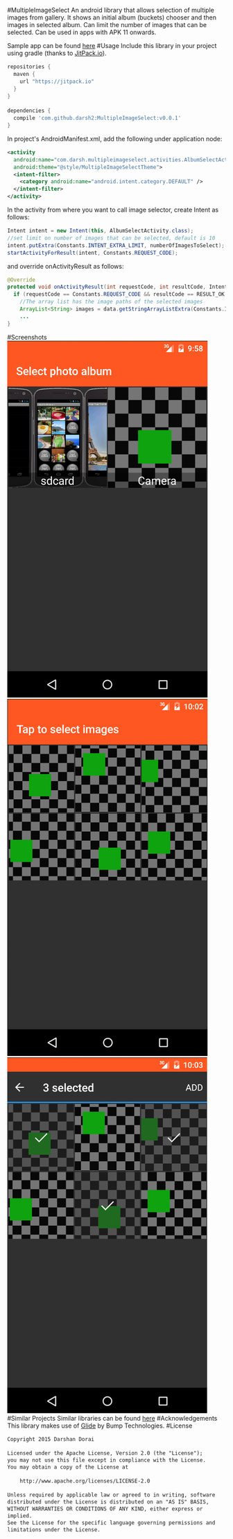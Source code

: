 #MultipleImageSelect
An android library that allows selection of multiple images from gallery. It shows an initial
album (buckets) chooser and then images in selected album. Can limit the number of images that
can be selected. Can be used in apps with APK 11 onwards.

Sample app can be found [here](https://github.com/darsh2/MultipleImageSelect/tree/master/sample) 
#Usage
Include this library in your project using gradle (thanks to [JitPack.io](https://github.com/jitpack-io)).
```gradle
repositories {
  maven {
    url "https://jitpack.io"
  }
}

dependencies {
  compile 'com.github.darsh2:MultipleImageSelect:v0.0.1'
}
```
In project's AndroidManifest.xml, add the following under application node:
```xml
<activity
  android:name="com.darsh.multipleimageselect.activities.AlbumSelectActivity"
  android:theme="@style/MultipleImageSelectTheme">
  <intent-filter>
    <category android:name="android.intent.category.DEFAULT" />
  </intent-filter>
</activity>
```
   In the activity from where you want to call image selector, create Intent as follows:
```java
Intent intent = new Intent(this, AlbumSelectActivity.class);
//set limit on number of images that can be selected, default is 10
intent.putExtra(Constants.INTENT_EXTRA_LIMIT, numberOfImagesToSelect);
startActivityForResult(intent, Constants.REQUEST_CODE);
```
   and override onActivityResult as follows:
```java
@Override
protected void onActivityResult(int requestCode, int resultCode, Intent data) {
  if (requestCode == Constants.REQUEST_CODE && resultCode == RESULT_OK && data != null) {
    //The array list has the image paths of the selected images
    ArrayList<String> images = data.getStringArrayListExtra(Constants.INTENT_EXTRA_IMAGES);
    ...  
}
```
#Screenshots
![Alt text](/screenshots/ss1.png?raw=true)
![Alt text](/screenshots/ss2.png?raw=true)
![Alt text](/screenshots/ss3.png?raw=true)
#Similar Projects
Similar libraries can be found [here](https://android-arsenal.com/tag/157)
#Acknowledgements
This library makes use of [Glide](https://github.com/bumptech/glide) by Bump Technologies.
#License
```license
Copyright 2015 Darshan Dorai

Licensed under the Apache License, Version 2.0 (the "License");
you may not use this file except in compliance with the License.
You may obtain a copy of the License at

    http://www.apache.org/licenses/LICENSE-2.0

Unless required by applicable law or agreed to in writing, software
distributed under the License is distributed on an "AS IS" BASIS,
WITHOUT WARRANTIES OR CONDITIONS OF ANY KIND, either express or implied.
See the License for the specific language governing permissions and
limitations under the License.
```
